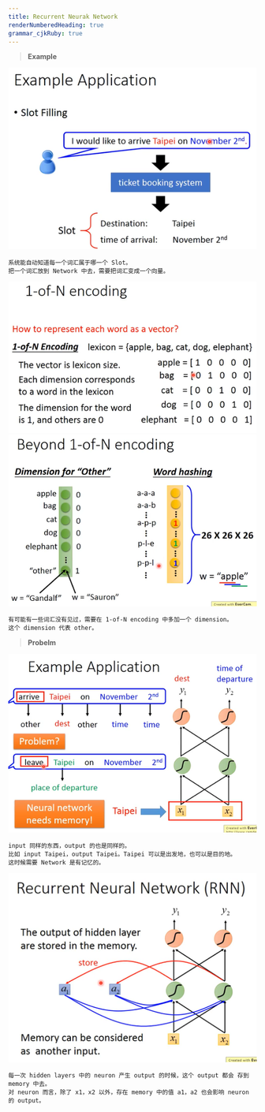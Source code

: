 ```yaml
---
title: Recurrent Neurak Network
renderNumberedHeading: true
grammar_cjkRuby: true
---
```



>**Example**

![](./images/1579072975450.png)
```
系统能自动知道每一个词汇属于哪一个 Slot。
把一个词汇放到 Network 中去，需要把词汇变成一个向量。
```
![](./images/1579079024220.png)
![](./images/1579079169173.png)
```
有可能有一些词汇没有见过，需要在 1-of-N encoding 中多加一个 dimension。
这个 dimension 代表 other。
```

>**Probelm**

![](./images/1579079833742.png)
```
input 同样的东西，output 的也是同样的。
比如 input Taipei，output Taipei。Taipei 可以是出发地，也可以是目的地。
这时候需要 Network 是有记忆的。
```

![](./images/1579080210867.png)
```
每一次 hidden layers 中的 neuron 产生 output 的时候，这个 output 都会 存到 memory 中去。
对 neuron 而言，除了 x1，x2 以外，存在 memory 中的值 a1，a2 也会影响 neuron 的 output。
```